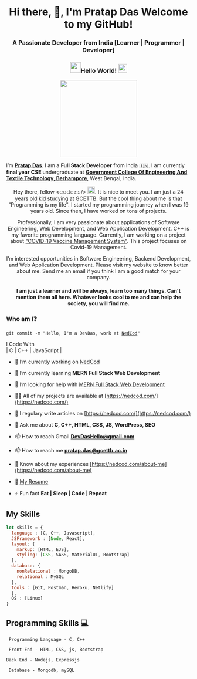 <h1 align="center">Hi there, 👋, I'm Pratap Das Welcome to my GitHub!</h1>
<h3 align="center">A Passionate Developer from India [Learner | Programmer | Developer] </h3>

### <p align = "center"> <img src="https://github.com/epratap/epratap/blob/main/Hi.gif" width="29px">Hello World!&nbsp;<img src="https://github.com/epratap/epratap/blob/main/Earth.gif" width="24px"></p>

<p align = "center"><img src="https://github.com/epratap/epratap/blob/main/hello.gif" width="210px"/></p>

I’m <b>[Pratap Das](https://nedcod.com/hire-me)</b>. I am a <b>Full Stack Developer</b> from India :india:. I am currently <b>final year</b> <b>CSE </b> undergraduate at <b>[Government College Of Engineering And Textile Technology, Berhampore](http://gcettb.ac.in/)</b>, West Bengal, India.

<p align="center">Hey there, fellow <𝚌𝚘𝚍𝚎𝚛𝚜/> <img src="https://github.com/epratap/epratap/blob/main/Hi.gif" width="20px">. It is nice to meet you. I am just a 24 years old kid studying at GCETTB. But the cool thing about me is that "Programming is my life". I started my programming journey when I was 19 years old. Since then, I have worked on tons of projects.</a>

<p align="center">Professionally, I am very passionate about applications of Software Engineering, Web Development, and Web Application Development. C++ is my favorite programming language. Currently, I am working on a project about <a href = "https://github.com/DevDasPratap/Daily-Programming-Diary/tree/main/Project">"COVID-19 Vaccine Management System"</a>. This project focuses on Covid-19 Management.</p>

<p align="center">I’m interested opportunities in Software Engineering, Backend Development, and Web Application Development. Please visit my website to know better about me. Send me an email if you think I am a good match for your company. <br>
  
<h4 align="center">I am just a learner and will be always, learn too many things. Can't mention them all here. Whatever looks cool to me and can help the society, you will find me.</h4>
</p>

### Who am I:question: 
<code>git commit -m "Hello, I'm a DevDas, work at [NedCod](https://nedcod.com/)"</code>

I Code With   
| C | C++ | JavaScript |

- 🔭 I’m currently working on [NedCod](https://nedcod.com)

- 🌱 I’m currently learning **MERN Full Stack Web Development**


- 🤝 I’m looking for help with [MERN Full Stack Web Development](#)

- 👨‍💻 All of my projects are available at [https://nedcod.com/](https://nedcod.com/)

- 📝 I regulary write articles on [https://nedcod.com/](https://nedcod.com/)

- 💬 Ask me about **C, C++, HTML, CSS, JS, WordPress, SEO**

- 📫 How to reach Gmail **DevDasHello@gmail.com**
- 📫 How to reach me **pratap.das@gcettb.ac.in**

- 📄 Know about my experiences [https://nedcod.com/about-me](https://nedcod.com/about-me)
- 📝 <a href="https://nedcod.com/hire-me/" target="_blank">My Resume</a>

- ⚡ Fun fact **Eat | Sleep | Code | Repeat**

## My Skills
```js
let skills = {
  language : [C, C++, Javascript],
  JSFramework : [Node, React],
  layout: {
    markup: [HTML, EJS],
    styling: [CSS, SASS, MaterialUI, Bootstrap]
  },
  database: {
    nonRelational : MongoDB,
    relational : MySQL
  },
  tools : [Git, Postman, Heroku, Netlify]
  },
  OS : [Linux]
}
```
## Programming Skills :computer:
``` Programming Language - C, C++```

``` Front End - HTML, CSS, js, Bootstrap```

``` Back End - Nodejs, Expressjs ```

``` Database - Mongodb, mySQL```

<!-- <h3 align="left">Connect with me:</h3>

### Where did I work earlier:question::NedCod.com:
<code>* [NedCod.com](https://nedcod.com) [Content Writer & Development]</code>    
<code>* [NedCod.com](NedCod.com) [Web Developer]</code>         

### What am I learning:question::point_down:	
<code>var topics = ["C++", "Data Structures and Algorithms", "AWS"];</code>

### How to connect with me:question::email:
:star: <code>[Mail](mailto:devdas.imail@gmail.com)</code>    
:star: <code>[Twitter](https://twitter.com/DevDasPratap)</code>  
:star: <code>[LinkedIn](https://www.linkedin.com/in/DevDasPratap/)</code>  

